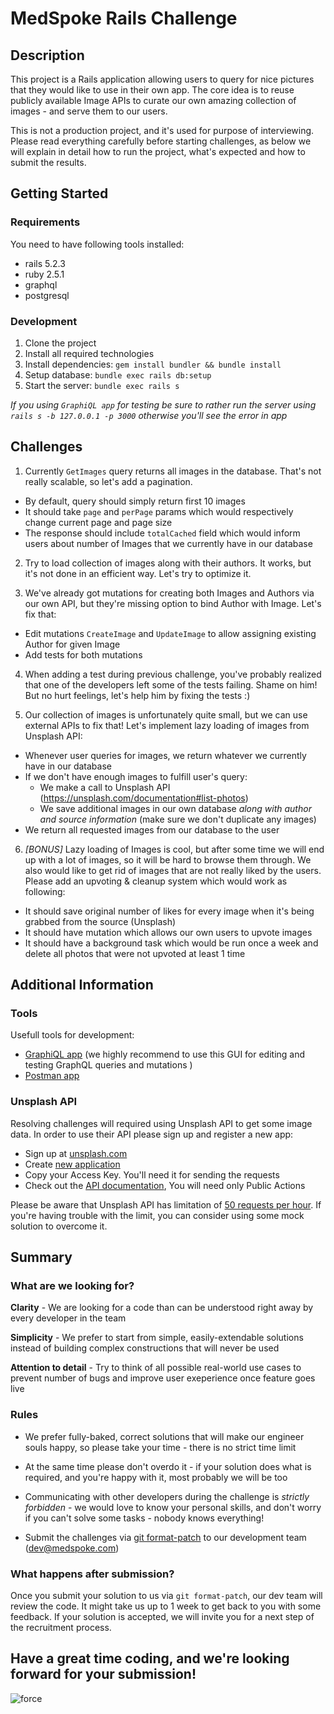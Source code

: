 # MedSpoke Rails Challenge

## Description

This project is a Rails application allowing users to query for nice pictures that they would like to use in their own app. The core idea is to reuse publicly available Image APIs to curate our own amazing collection of images - and serve them to our users.

This is not a production project, and it's used for purpose of interviewing. Please read everything carefully before starting challenges, as below we will explain in detail how to run the project, what's expected and how to submit the results.

## Getting Started

### Requirements

You need to have following tools installed:

- rails 5.2.3
- ruby 2.5.1
- graphql
- postgresql

### Development

1. Clone the project
2. Install all required technologies
3. Install dependencies: ```gem install bundler && bundle install```
4. Setup database: ```bundle exec rails db:setup```
5. Start the server: ```bundle exec rails s```

*If you using `GraphiQL app` for testing be sure to rather run the server using `rails s -b 127.0.0.1 -p 3000` otherwise you'll see the error in app*

## Challenges

1. Currently `GetImages` query returns all images in the database. That's not really scalable, so let's add a pagination.
  * By default, query should simply return first 10 images
  * It should take `page` and `perPage` params which would respectively change current page and page size
  * The response should include `totalCached` field which would inform users about number of Images that we currently have in our database
  
2. Try to load collection of images along with their authors. It works, but it's not done in an efficient way. Let's try to optimize it. 

3. We've already got mutations for creating both Images and Authors via our own API, but they're missing option to bind Author with Image. Let's fix that:
  * Edit mutations `CreateImage` and `UpdateImage` to allow assigning existing Author for given Image
  * Add tests for both mutations

4. When adding a test during previous challenge, you've probably realized that one of the developers left some of the tests failing. Shame on him! But no hurt feelings, let's help him by fixing the tests :)

5. Our collection of images is unfortunately quite small, but we can use external APIs to fix that! Let's implement lazy loading of images from Unsplash API:
  * Whenever user queries for images, we return whatever we currently have in our database
  * If we don't have enough images to fulfill user's query:
    * We make a call to Unsplash API (https://unsplash.com/documentation#list-photos)
    * We save additional images in our own database *along with author and source information* (make sure we don't duplicate any images)
  * We return all requested images from our database to the user

6. *[BONUS]* Lazy loading of Images is cool, but after some time we will end up with a lot of images, so it will be hard to browse them through. We also would like to get rid of images that are not really liked by the users. Please add an upvoting & cleanup system which would work as following:
  * It should save original number of likes for every image when it's being grabbed from the source (Unsplash)
  * It should have mutation which allows our own users to upvote images
  * It should have a background task which would be run once a week and delete all photos that were not upvoted at least 1 time

## Additional Information

### Tools

Usefull tools for development:

- [GraphiQL app](https://electronjs.org/apps/graphiql) (we highly recommend to use this GUI for editing and testing GraphQL queries and mutations )
- [Postman app](https://www.getpostman.com/downloads/)

### Unsplash API

Resolving challenges will required using Unsplash API to get some image data. In order to use their API please sign up and register a new app:

- Sign up at [unsplash.com](https://unsplash.com/)
- Create [new application](https://unsplash.com/oauth/applications)
- Copy your Access Key. You'll need it for sending the requests
- Check out the [API documentation](https://unsplash.com/documentation#schema), You will need only Public Actions

Please be aware that Unsplash API has limitation of [50 requests per hour](https://unsplash.com/documentation#rate-limiting). If you're having trouble with the limit, you can consider using some mock solution to overcome it.

## Summary

### What are we looking for?

**Clarity** - We are looking for a code than can be understood right away by every developer in the team

**Simplicity** - We prefer to start from simple, easily-extendable solutions instead of building complex constructions that will never be used

**Attention to detail** - Try to think of all possible real-world use cases to prevent number of bugs and improve user exeperience once feature goes live

### Rules

* We prefer fully-baked, correct solutions that will make our engineer souls happy, so please take your time - there is no strict time limit

* At the same time please don't overdo it - if your solution does what is required, and you're happy with it, most probably we will be too

* Communicating with other developers during the challenge is *strictly forbidden* - we would love to know your personal skills, and don't worry if you can't solve some tasks - nobody knows everything!

* Submit the challenges via [git format-patch](https://git-scm.com/docs/git-format-patch) to our development team (dev@medspoke.com)

### What happens after submission?

Once you submit your solution to us via `git format-patch`, our dev team will review the code. It might take us up to 1 week to get back to you with some feedback. If your solution is accepted, we will invite you for a next step of the recruitment process.

## Have a great time coding, and we're looking forward for your submission!

![force](https://media.giphy.com/media/l49JHz7kJvl6MCj3G/giphy.gif)